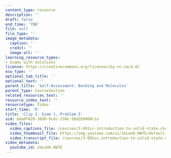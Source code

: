 ```yaml
---
content_type: resource
description: ''
draft: false
end_time: '708'
file: null
file_type: ''
image_metadata:
  caption: ''
  credit: ''
  image-alt: ''
learning_resource_types:
- Exams with Solutions
license: https://creativecommons.org/licenses/by-nc-sa/4.0/
ocw_type: ''
optional_tab_title: ''
optional_text: ''
parent_title: 'Self-Assessment: Bonding and Molecules'
parent_type: CourseSection
related_resources_text: ''
resource_index_text: ''
resourcetype: Video
start_time: '0'
title: 'Clip 2: Exam 1, Problem 5'
uid: bda0f420-38d0-9cdc-338e-58d2b9908c1a
video_files:
  video_captions_file: /courses/3-091sc-introduction-to-solid-state-chemistry-fall-2010/df12f5ed89025c7e9242b96211f5ed6f_2eLeU6-0W7E.vtt
  video_thumbnail_file: https://img.youtube.com/vi/2eLeU6-0W7E/default.jpg
  video_transcript_file: /courses/3-091sc-introduction-to-solid-state-chemistry-fall-2010/9ddd2cb6664dca1e2d132de8aad54c65_2eLeU6-0W7E.pdf
video_metadata:
  youtube_id: 2eLeU6-0W7E
---
```


